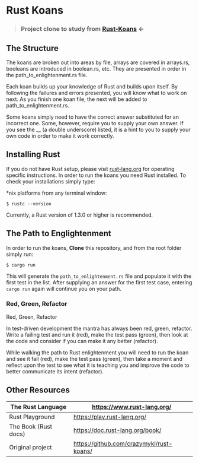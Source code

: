# Rust Koans

> ### Project clone to study from [Rust-Koans](https://github.com/crazymykl/rust-koans) <-

## The Structure

The koans are broken out into areas by file, arrays are covered in arrays.rs, booleans are introduced in boolean.rs, etc. They are presented in order in the path_to_enlightenment.rs file.

Each koan builds up your knowledge of Rust and builds upon itself. By following the failures and errors presented, you will know what to work on next. As you finish one koan file, the next will be added to path_to_enlightenment.rs.

Some koans simply need to have the correct answer substituted for an incorrect one. Some, however, require you to supply your own answer. If you see the __ (a double underscore) listed, it is a hint to you to supply your own code in order to make it work correctly.

## Installing Rust

If you do not have Rust setup, please visit [rust-lang.org](https://www.rust-lang.org/) for operating specific instructions. In order to run the koans you need Rust installed. To check your installations simply type:

*nix platforms from any terminal window:

```
$ rustc --version
```
Currently, a Rust version of 1.3.0 or higher is recommended.

## The Path to Englightenment

In order to run the koans, **Clone** this repository, and from the root folder simply run:

```
$ cargo run
```

This will generate the `path_to_enlightenment.rs` file and populate it with the first test in the list. After supplying an answer for the first test case, entering `cargo run` again will continue you on your path.

### Red, Green, Refactor

Red, Green, Refactor

In test-driven development the mantra has always been red, green, refactor. Write a failing test and run it (red), make the test pass (green), then look at the code and consider if you can make it any better (refactor).

While walking the path to Rust enlightenment you will need to run the koan and see it fail (red), make the test pass (green), then take a moment and reflect upon the test to see what it is teaching you and improve the code to better communicate its intent (refactor).

## Other Resources

The Rust Language    | https://www.rust-lang.org/
---------------------|----------------------------
Rust Playground      | https://play.rust-lang.org/
The Book (Rust docs) | https://doc.rust-lang.org/book/
Original project | https://github.com/crazymykl/rust-koans/